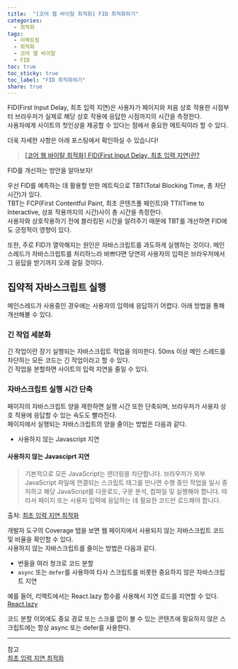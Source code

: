 ```yaml
---
title:  "[코어 웹 바이탈 최적화] FID 최적화하기"
categories: 
  - 최적화
tags:
  - 리팩토링
  - 최적화
  - 코어 웹 바이탈
  - FID
toc: true
toc_sticky: true
toc_label: "FID 최적화하기"
share: true
---
```


FID(First Input Delay, 최초 입력 지연)은 사용자가 페이지와 처음 상호 작용한 시점부터 브라우저가 실제로 해당 상호 작용에 응답한 시점까지의 시간을 측정한다. <br>
사용자에게 사이트의 첫인상을 제공할 수 있다는 점에서 중요한 메트릭이라 할 수 있다. <br>

더욱 자세한 사항은 아래 포스팅에서 확인하실 수 있습니다!

> [[코어 웹 바이탈 최적화] FID(First Input Delay, 최초 입력 지연)란?](https://hjk329.github.io/%EC%B5%9C%EC%A0%81%ED%99%94/what-is-fid/)

FID를 개선하는 방안을 알아보자! <br>

우선 FID를 예측하는 데 활용할 만한 메트릭으로 TBT(Total Blocking Time, 총 차단 시간)가 있다. <br>
TBT는 FCP(First Contentful Paint, 최초 콘텐츠풀 페인트)와 TTI(Time to Interactive, 상포 작용까지의 시간)사이 총 시간을 측정한다. <br>
사용자와 상호작용하기 전에 블라킹된 시간을 알려주기 때문에 TBT를 개선하면 FID에도 긍정적이 영향이 있다. <br>

또한, 주로 FID가 열악해지는 원인은 자바스크립트를 과도하게 실행하는 것이다. 메인 스레드가 자바스크립트를 처리하느라 바쁘다면 당연히 사용자의 입력은 브라우저에서 그 응답을 받기까지 오래 걸릴 것이다. <br>

## 집약적 자바스크립트 실행
메인스레드가 사용중인 경우에는 사용자의 입력에 응답하기 어렵다. 아래 방법을 통해 개선해볼 수 있다. <br>

### 긴 작업 세분화
긴 작업이란 장기 실행되는 자바스크립트 작업을 의미한다. 50ms 이상 메인 스레드를 차단하는 모든 코드는 긴 작업이라고 할 수 있다. <br>
긴 작업을 분할하면 사이트의 입력 지연을 줄일 수 있다.

### 자바스크립트 실행 시간 단축
페이지의 자바스크립트 양을 제한하면 실행 시간 또한 단축되며, 브라우저가 사용자 상호 작용에 응답할 수 있는 속도도 빨라진다. <br>
페이지에서 실행되는 자바스크립트의 양을 줄이는 방법은 다음과 같다. <br>

- 사용하지 않는 Javascript 지연

#### 사용하지 않는 Javasciprt 지연

> 기본적으로 모든 JavaScript는 렌더링을 차단합니다. 브라우저가 외부 JavaScript 파일에 연결되는 스크립트 태그를 만나면 수행 중인 작업을 일시 중지하고 해당 JavaScript를 다운로드, 구문 분석, 컴파일 및 실행해야 합니다. 따라서 페이지 또는 사용자 입력에 응답하는 데 필요한 코드만 로드해야 합니다.

출처: [최초 입력 지연 최적화](https://web.dev/i18n/ko/optimize-fid/#reduce-javascript-execution)



개발자 도구의 Coverage 탭을 보면 웹 페이지에서 사용되지 않는 자바스크립트 코드 및 비율을 확인할 수 있다. <br>
사용하지 않는 자바스크립트를 줄이는 방법은 다음과 같다.
- 번들을 여러 청크로 코드 분할
- `async` 또는 `defer`를 사용하여 타사 스크립트를 비롯한 중요하지 않은 자바스크립트 지연

예를 들어, 리액트에서는 React.lazy 함수를 사용해서 지연 로드를 지연할 수 있다.
[React.lazy](https://reactjs.org/docs/code-splitting.html#reactlazy)


코드 분할 이외에도 중요 경로 또는 스크롤 없이 볼 수 있는 콘텐츠에 필요하지 않은 스크립트에는 항상 async 또는 defer를 사용한다.

-----
참고 <br>
[최초 입력 지연 최적화](https://web.dev/i18n/ko/optimize-fid/)
